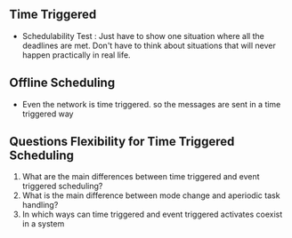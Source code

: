 ## Time Triggered 
- Schedulability Test : Just have to show one situation where all the deadlines are met. Don't have to think about situations that will never happen practically in real life.

## Offline Scheduling 
- Even the network is time triggered. so the messages are sent in a time triggered way 

## Questions Flexibility for Time Triggered Scheduling 
1. What are the main differences between time triggered and event triggered scheduling? 
2. What is the main difference between mode change and aperiodic task handling?
3.  In which ways can time triggered and event triggered activates coexist in a system
